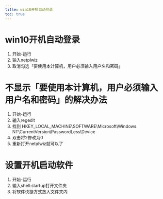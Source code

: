 ```yaml
---
title: win10开机自动登录
toc: true
---
```


# win10开机自动登录

1. 开始-运行
2. 输入netplwiz
3. 取消勾选「要使用本计算机，用户必须输入用户名和密码」

# 不显示「要使用本计算机，用户必须输入用户名和密码」的解决办法

1. 开始-运行
2. 输入regedit
3. 找到 HKEY_LOCAL_MACHINE\SOFTWARE\Microsoft\Windows NT\CurrentVersion\PasswordLess\Device
4. 双击将2修改为0
5. 重新打开netplwiz就可以了

# 设置开机启动软件

1. 开始-运行
2. 输入shell:startup打开文件夹
3. 将软件快捷方式放入文件夹内

